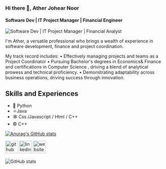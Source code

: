 ### Hi there 👋, Ather Johear Noor 
#### Software Dev | IT Project Manager | Financial Engineer
![Software Dev | IT Project Manager | Financial Analyst](https://media.licdn.com/dms/image/v2/D5616AQEC1vf_sEYv9Q/profile-displaybackgroundimage-shrink_350_1400/profile-displaybackgroundimage-shrink_350_1400/0/1728277972925?e=1733961600&v=beta&t=WVa9UkKmVor9qr42kAYHO0XW6U5jSAPi6WQLlqQzApI)

I'm Ather, a versatile professional who brings a wealth of experience in software development, finance and project coordination. 

My track record includes:
• Effectively managing projects and teams as a Project Coordinator 
• Pursuing Bachelor's degrees in Economics& Finance  and certifications in Computer Science , driving a blend of analytical prowess and technical proficiency.
• Demonstrating adaptability across business operations, driving success through innovation.

## Skills and Experiences 
* 🐍 Python 
* ⚛️Java
* 🕸️ Css /Javascript / Html / C++ 
*  ©️ C++

[![Anurag's GitHub stats](https://github-readme-stats.vercel.app/api?username=atherjnoor)](https://github.com/anuraghazra/github-readme-stats)



[<img src='https://cdn.jsdelivr.net/npm/simple-icons@3.0.1/icons/github.svg' alt='github' height='40'>](https://github.com/https://github.com/atherjnoor)  [<img src='https://cdn.jsdelivr.net/npm/simple-icons@3.0.1/icons/linkedin.svg' alt='linkedin' height='40'>](https://www.linkedin.com/in/https://www.linkedin.com/in/ather-johear-noor-621541278//)  [<img src='https://cdn.jsdelivr.net/npm/simple-icons@3.0.1/icons/icloud.svg' alt='website' height='40'>](https://atherjohearn.wixsite.com/my-website)  

![GitHub stats](https://github-readme-stats.vercel.app/api?username=https://github.com/atherjnoor&show_icons=true)  

